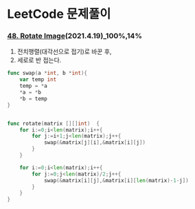 # LeetCode 문제풀이

### [48. Rotate Image](https://leetcode.com/problems/rotate-image/)(2021.4.19)_100%,14%



1. 전치행렬(대각선으로 접기)로 바꾼 후,
2. 세로로 반 접는다.



```go
func swap(a *int, b *int){ 
    var temp int 
    temp = *a 
    *a = *b 
    *b = temp 
} 


func rotate(matrix [][]int)  {
    for i:=0;i<len(matrix);i++{
        for j:=i+1;j<len(matrix);j++{
            swap(&matrix[j][i],&matrix[i][j])
        }
    }

    for i:=0;i<len(matrix);i++{
        for j:=0;j<len(matrix)/2;j++{
            swap(&matrix[i][j],&matrix[i][len(matrix)-1-j])
        }
    }
}
```

